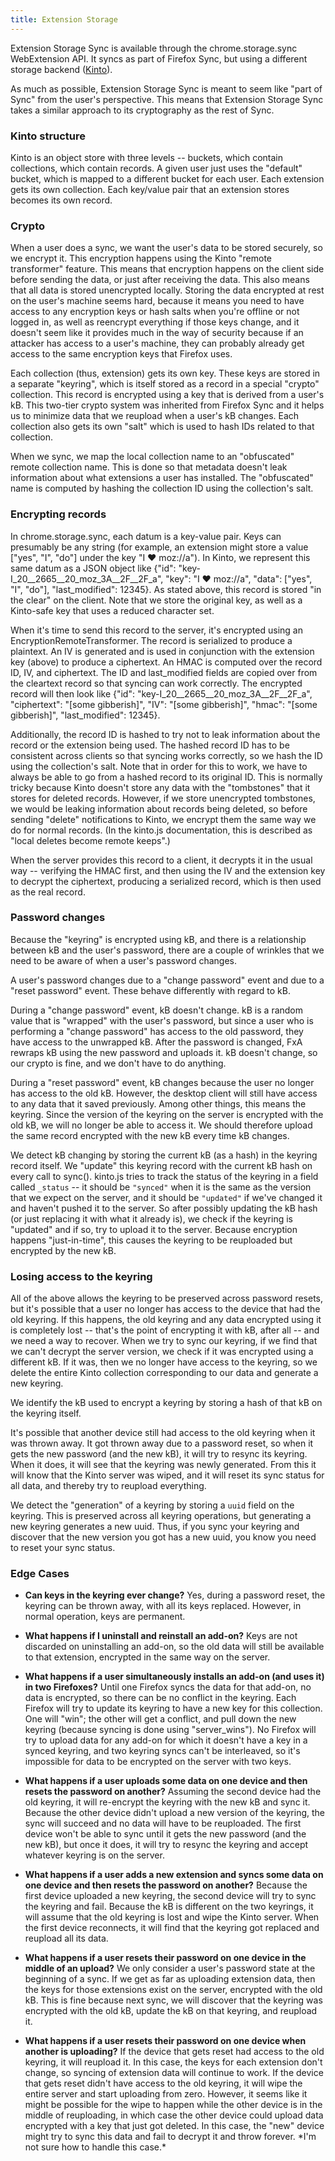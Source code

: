 ```yaml
---
title: Extension Storage
---
```


Extension Storage Sync is available through the chrome.storage.sync
WebExtension API. It syncs as part of Firefox Sync, but using a
different storage backend ([Kinto](https://wiki.mozilla.org/Firefox/Kinto)).

As much as possible, Extension Storage Sync is meant to seem like "part
of Sync" from the user's perspective. This means that Extension Storage
Sync takes a similar approach to its cryptography as the rest of Sync.

### Kinto structure

Kinto is an object store with three levels -- buckets, which contain
collections, which contain records. A given user just uses the "default"
bucket, which is mapped to a different bucket for each user. Each
extension gets its own collection. Each key/value pair that an extension
stores becomes its own record.

### Crypto

When a user does a sync, we want the user's data to be stored securely,
so we encrypt it. This encryption happens using the Kinto "remote
transformer" feature. This means that encryption happens on the client
side before sending the data, or just after receiving the data. This
also means that all data is stored unencrypted locally. Storing the data
encrypted at rest on the user's machine seems hard, because it means you
need to have access to any encryption keys or hash salts when you're
offline or not logged in, as well as reencrypt everything if those keys
change, and it doesn't seem like it provides much in the way of security
because if an attacker has access to a user's machine, they can probably
already get access to the same encryption keys that Firefox uses.

Each collection (thus, extension) gets its own key. These keys are
stored in a separate "keyring", which is itself stored as a record in a
special "crypto" collection. This record is encrypted using a key that
is derived from a user's kB. This two-tier crypto system was inherited
from Firefox Sync and it helps us to minimize data that we reupload when
a user's kB changes. Each collection also gets its own "salt" which is
used to hash IDs related to that collection.

When we sync, we map the local collection name to an "obfuscated" remote
collection name. This is done so that metadata doesn't leak information
about what extensions a user has installed. The "obfuscated" name is
computed by hashing the collection ID using the collection's salt.

### Encrypting records

In chrome.storage.sync, each datum is a key-value pair. Keys can
presumably be any string (for example, an extension might store a value
["yes", "I", "do"] under the key "I ♥ moz://a"). In Kinto, we represent
this same datum as a JSON object like {"id":
"key-I\_20\_\_2665\_\_20\_moz\_3A\_\_2F\_\_2F\_a", "key": "I ♥ moz://a",
"data": ["yes", "I", "do"], "last\_modified": 12345}. As stated above,
this record is stored "in the clear" on the client. Note that we store
the original key, as well as a Kinto-safe key that uses a reduced
character set.

When it's time to send this record to the server, it's encrypted using
an EncryptionRemoteTransformer. The record is serialized to produce a
plaintext. An IV is generated and is used in conjunction with the
extension key (above) to produce a ciphertext. An HMAC is computed over
the record ID, IV, and ciphertext. The ID and last\_modified fields are
copied over from the cleartext record so that syncing can work
correctly. The encrypted record will then look like {"id":
"key-I\_20\_\_2665\_\_20\_moz\_3A\_\_2F\_\_2F\_a", "ciphertext": "[some
gibberish]", "IV": "[some gibberish]", "hmac": "[some gibberish]",
"last\_modified": 12345}.

Additionally, the record ID is hashed to try not to leak information
about the record or the extension being used. The hashed record ID has
to be consistent across clients so that syncing works correctly, so we
hash the ID using the collection's salt. Note that in order for this to
work, we have to always be able to go from a hashed record to its
original ID. This is normally tricky because Kinto doesn't store any
data with the "tombstones" that it stores for deleted records. However,
if we store unencrypted tombstones, we would be leaking information
about records being deleted, so before sending "delete" notifications to
Kinto, we encrypt them the same way we do for normal records. (In the
kinto.js documentation, this is described as "local deletes become
remote keeps".)

When the server provides this record to a client, it decrypts it in the
usual way -- verifying the HMAC first, and then using the IV and the
extension key to decrypt the ciphertext, producing a serialized record,
which is then used as the real record.

### Password changes

Because the "keyring" is encrypted using kB, and there is a relationship
between kB and the user's password, there are a couple of wrinkles that
we need to be aware of when a user's password changes.

A user's password changes due to a "change password" event and due to a
"reset password" event. These behave differently with regard to kB.

During a "change password" event, kB doesn't change. kB is a random
value that is "wrapped" with the user's password, but since a user who
is performing a "change password" has access to the old password, they
have access to the unwrapped kB. After the password is changed, FxA
rewraps kB using the new password and uploads it. kB doesn't change, so
our crypto is fine, and we don't have to do anything.

During a "reset password" event, kB changes because the user no longer
has access to the old kB. However, the desktop client will still have
access to any data that it saved previously. Among other things, this
means the keyring. Since the version of the keyring on the server is
encrypted with the old kB, we will no longer be able to access it. We
should therefore upload the same record encrypted with the new kB every
time kB changes.

We detect kB changing by storing the current kB (as a hash) in the
keyring record itself. We "update" this keyring record with the current
kB hash on every call to sync(). kinto.js tries to track the status of
the keyring in a field called `_status` -- it should be `"synced"` when
it is the same as the version that we expect on the server, and it
should be `"updated"` if we've changed it and haven't pushed it to the
server. So after possibly updating the kB hash (or just replacing it
with what it already is), we check if the keyring is "updated" and if
so, try to upload it to the server. Because encryption happens
"just-in-time", this causes the keyring to be reuploaded but encrypted
by the new kB.

### Losing access to the keyring

All of the above allows the keyring to be preserved across password
resets, but it's possible that a user no longer has access to the device
that had the old keyring. If this happens, the old keyring and any data
encrypted using it is completely lost -- that's the point of encrypting
it with kB, after all -- and we need a way to recover. When we try to
sync our keyring, if we find that we can't decrypt the server version,
we check if it was encrypted using a different kB. If it was, then we no
longer have access to the keyring, so we delete the entire Kinto
collection corresponding to our data and generate a new keyring.

We identify the kB used to encrypt a keyring by storing a hash of that
kB on the keyring itself.

It's possible that another device still had access to the old keyring
when it was thrown away. It got thrown away due to a password reset, so
when it gets the new password (and the new kB), it will try to resync
its keyring. When it does, it will see that the keyring was newly
generated. From this it will know that the Kinto server was wiped, and
it will reset its sync status for all data, and thereby try to reupload
everything.

We detect the "generation" of a keyring by storing a `uuid` field on the
keyring. This is preserved across all keyring operations, but generating
a new keyring generates a new uuid. Thus, if you sync your keyring and
discover that the new version you got has a new uuid, you know you need
to reset your sync status.

### Edge Cases

-   **Can keys in the keyring ever change?** Yes, during a password
    reset, the keyring can be thrown away, with all its keys replaced.
    However, in normal operation, keys are permanent.

-   **What happens if I uninstall and reinstall an add-on?** Keys are
    not discarded on uninstalling an add-on, so the old data will still
    be available to that extension, encrypted in the same way on the
    server.

-   **What happens if a user simultaneously installs an add-on (and uses
    it) in two Firefoxes?** Until one Firefox syncs the data for that
    add-on, no data is encrypted, so there can be no conflict in the
    keyring. Each Firefox will try to update its keyring to have a new
    key for this collection. One will "win"; the other will get a
    conflict, and pull down the new keyring (because syncing is done
    using "server\_wins"). No Firefox will try to upload data for any
    add-on for which it doesn't have a key in a synced keyring, and two
    keyring syncs can't be interleaved, so it's impossible for data to
    be encrypted on the server with two keys.

-   **What happens if a user uploads some data on one device and then
    resets the password on another?** Assuming the second device had the
    old keyring, it will re-encrypt the keyring with the new kB and sync
    it. Because the other device didn't upload a new version of the
    keyring, the sync will succeed and no data will have to be
    reuploaded. The first device won't be able to sync until it gets the
    new password (and the new kB), but once it does, it will try to
    resync the keyring and accept whatever keyring is on the server.

-   **What happens if a user adds a new extension and syncs some data on
    one device and then resets the password on another?** Because the
    first device uploaded a new keyring, the second device will try to
    sync the keyring and fail. Because the kB is different on the two
    keyrings, it will assume that the old keyring is lost and wipe the
    Kinto server. When the first device reconnects, it will find that
    the keyring got replaced and reupload all its data.

-   **What happens if a user resets their password on one device in the
    middle of an upload?** We only consider a user's password state at
    the beginning of a sync. If we get as far as uploading extension
    data, then the keys for those extensions exist on the server,
    encrypted with the old kB. This is fine because next sync, we will
    discover that the keyring was encrypted with the old kB, update the
    kB on that keyring, and reupload it.

-   **What happens if a user resets their password on one device when
    another is uploading?** If the device that gets reset had access to
    the old keyring, it will reupload it. In this case, the keys for
    each extension don't change, so syncing of extension data will
    continue to work. If the device that gets reset didn't have access
    to the old keyring, it will wipe the entire server and start
    uploading from zero. However, it seems like it might be possible for
    the wipe to happen while the other device is in the middle of
    reuploading, in which case the other device could upload data
    encrypted with a key that just got deleted. In this case, the "new"
    device might try to sync this data and fail to decrypt it and throw
    forever. \*I'm not sure how to handle this case.\*

